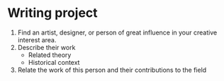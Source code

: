 # Writing project

1. Find an artist, designer, or person of great influence in your creative interest area.
2. Describe their work
   * Related theory
   * Historical context
3. Relate the work of this person and their contributions to the field



